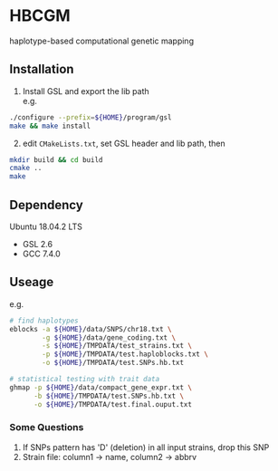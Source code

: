
# HBCGM
haplotype-based computational genetic mapping

## Installation

1. Install GSL and export the lib path  
e.g.
```bash
./configure --prefix=${HOME}/program/gsl
make && make install
```

2. edit `CMakeLists.txt`, set GSL header and lib path, then
```bash
mkdir build && cd build
cmake ..
make
```

## Dependency 

Ubuntu 18.04.2 LTS
* GSL 2.6
* GCC 7.4.0

## Useage
e.g.
```bash
# find haplotypes
eblocks -a ${HOME}/data/SNPS/chr18.txt \
        -g ${HOME}/data/gene_coding.txt \
        -s ${HOME}/TMPDATA/test_strains.txt \
        -p ${HOME}/TMPDATA/test.haploblocks.txt \
        -o ${HOME}/TMPDATA/test.SNPs.hb.txt

# statistical testing with trait data
ghmap -p ${HOME}/data/compact_gene_expr.txt \
      -b ${HOME}/TMPDATA/test.SNPs.hb.txt \
      -o ${HOME}/TMPDATA/test.final.ouput.txt
```

### Some Questions
1. If SNPs pattern has 'D' (deletion) in all input strains, drop this SNP 
2. Strain file: column1 -> name, column2 -> abbrv

